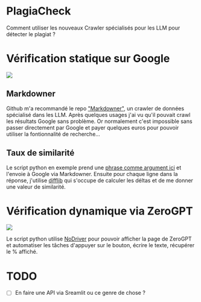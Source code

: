 # PlagiaCheck
Comment utiliser les nouveaux Crawler spécialisés pour les LLM pour détecter le plagiat ?

# Vérification statique sur Google

![](https://i.imgur.com/gHve3yV.png)

## Markdowner

Github m'a recommandé le repo ["Markdowner"](https://md.dhr.wtf/), un crawler de données spécialisé dans les LLM. Après quelques usages j'ai vu qu'il pouvait crawl les résultats Google sans problème. Or normalement c'est impossible sans passer directement par Google et payer quelques euros pour pouvoir utiliser la fontionnalité de recherche...

## Taux de similarité

Le script python en exemple prend une [phrase comme argument ici](https://github.com/La-caverne-de-Platon/PlagiaCheck/blob/3cf757d7ed538d00a603c8c4c07bb5de95b3396c/exemple.py#L40) et l'envoie à Google via Markdowner. Ensuite pour chaque ligne dans la réponse, j'utilise [difflib](https://docs.python.org/3/library/difflib.html) qui s'occupe de calculer les déltas et de me donner une valeur de similarité.

# Vérification dynamique via ZeroGPT
![](https://i.imgur.com/rJLXlIo.png)

Le script python utilise [NoDriver](https://github.com/UltrafunkAmsterdam/nodriver) pour pouvoir afficher la page de ZeroGPT et automatiser les tâches d'appuyer sur le bouton, écrire le texte, récupérer le % affiché.


# TODO 

- [ ] En faire une API via Sreamlit ou ce genre de chose ?
